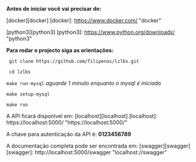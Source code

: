 **Antes de iniciar você vai precisar de:**

[docker][docker]
[docker]: https://www.docker.com/ "docker"

[python3][python3]
[python3]: https://www.python.org/downloads/ "python3"

**Para rodar o projecto siga as orientações:**

` git clone https://github.com/filipenos/lzlbs.git`

` cd lzlbs`

`make run-mysql` *aguarde 1 minuto enquanto o mysql é iniciado*

`make setup-mysql`

`make run`

A API ficará disponível  em: [localhost][localhost]
[localhost]: https://localhost:5000/ "https://localhost:5000/"

A chave para autenticação da API é: **0123456789**



A documentação completa pode ser encontrada em: [swagger][swagger]
[swagger]: http://localhost:5000/swagger "localhost://swagger"